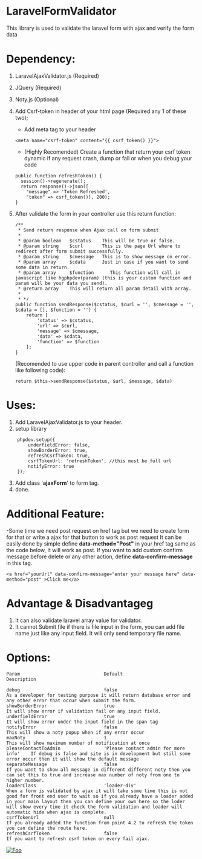 # LaravelFormValidator

This library is used to validate the laravel form with ajax and verify the form data

# Dependency:
1. LaravelAjaxValidator.js (Required)
2. JQuery (Required)
3. Noty.js (Optional)
4. Add Csrf-token in header of your html page (Required any 1 of these two);
	- Add meta tag to your header
    ```
	<meta name="csrf-token" content="{{ csrf_token() }}">
    ```
   
	- (Highly Recomended) Create a function that return your csrf token dynamic if any request crash, dump or fail or when you debug your code
    ```
	public function refreshToken() {
	  session()->regenerate();
	  return response()->json([
	    "message" => 'Token Refreshed',
	    "token" => csrf_token()], 200);
	}

    ```
5. After validate the form in your controller use this return function:

    ```
    /**
     * Send return response when Ajax call on form submit
     * 
     * @param boolean   $cstatus    This will be true or false.
     * @param string    $curl       This is the page Url where to redirect after form submit successfully.
     * @param string    $cmessage   This is to show message on error.
     * @param array     $cdata      Just in case if you want to send some data in return.
     * @param array     $function      This function will call in javascript like hgphpdev(param) (this is your custom function and param will be your data you send).
     * @return array    This will return all param detail with array.
     * 
     * */
    public function sendResponse($cstatus, $curl = '', $cmessage = '', $cdata = [], $function = '') {
        return [
            'status' => $cstatus,
            'url' => $curl,
            'message' => $cmessage,
            'data' => $cdata,
            'function' => $function
        ];
    }
    ```
    (Recomended to use upper code in parent controller and call a function like following code):
    ```
    return $this->sendResponse($status, $url, $message, $data)
    ```

# Uses:
1. Add LaravelAjaxValidator.js to your header.
2. setup library
```
    phpdev.setup({
        underfieldError: false,
        showBorderError: true,
        refreshCsrfToken: true,
        csrfTokenUrl: 'refreshToken', //this must be full url
        notifyError: true
    });
```
3. Add class '**ajaxForm**' to form tag.
3. done.

# Additional Feature:
 -Some time we need post request on href tag but we need to create form for that or write a ajax for that button to work as post request It can be easily done by simple define **data-method="Post"** in your href tag same as the code below, It will work as post. If you want to add custom confirm message before delete or any other action, define **data-confirm-message** in this tag.
 
```
<a href="yourUrl" data-confirm-message="enter your message here" data-method="post" >Click me</a>
```

# Advantage & Disadvantageg
 1. It can also validate laravel array value for validator.
 2. It cannot Submit file if there is file input in the form, you can add file name just like any input field. It will only send temporary file name.


# Options:

```
Param                               Default                             Description

debug                               false                                   As a developer for testing purpose it will return database error and any other error that occur when submit the form.
showBorderError                     true                                    It will show error if validation fail on any input field.
underfieldError                     true                                    It will show error under the input field in the span tag
notifyError                         false                                   This will show a noty popup when if any error occur
maxNoty                             1                                       This will show maximum number of notification at once
pleaseContactToAdmin                'Please contact admin for more info'    If debug is false and site is in development but still some error occur then it will show the default message
separateMessage                     false                                   If you want to show all message in different different noty then you can set this to true and increase max number of noty from one to higher number.
loaderClass                         'loader-div'                            When a form is validated by ajax it will take some time this is not good for front end user to wait so if you already have a loader added in your main layout then you can define your own here so the loder will show every time it check the form validation and loader will automatic hide when ajax is complete.
csrfTokenUrl                        null                                    If you already added the function from point 4.2 to refresh the token you can define the route here.
refreshCsrfToken                    false                                   If you want to refresh csrf token on every fail ajax.
```

<a href="https://paypal.me/hgphpdev" rel="some text">![Foo](https://github.com/hitugehlot22/LaravelFormValidator/blob/master/images.png?raw=true)</a>

